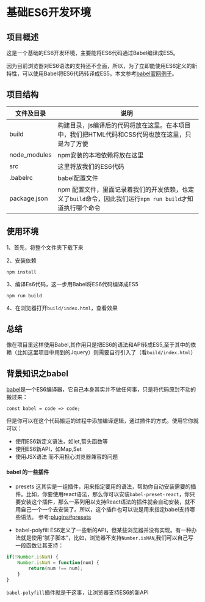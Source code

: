 # 基础ES6开发环境

## 项目概述

这是一个基础的ES6开发环境，主要能将ES6代码通过Babel编译成ES5。

因为目前浏览器对ES6语法的支持还不全面，所以，为了立即能使用ES6定义的新特性，可以使用Babel将ES6代码转译成ES5。本文参考[babel官网例子](https://babeljs.io/docs/setup/#installation)。

## 项目结构

|文件及目录|说明|
|---|---|
|build|构建目录，js编译后的代码将放在这里。在本项目中，我们把HTML代码和CSS代码也放在这里，只是为了方便|
|node_modules|npm安装的本地依赖将放在这里|
|src|这里将放我们的ES6代码|
|.babelrc|babel配置文件|
|package.json|npm 配置文件，里面记录着我们的开发依赖，也定义了`build`命令，因此我们运行`npm run build`才知道执行哪个命令|

## 使用环境

1、首先，将整个文件夹下载下来

2、安装依赖
```text
npm install
```
3、编译Es6代码，这一步用Babel将ES6代码编译成ES5
```text
npm run build
```

4、在浏览器打开`build/index.html`，查看效果

## 总结
像在项目里这样使用Babel,其作用只是把ES6的语法和API转成ES5,至于其中的依赖（比如这里项目中用到的Jquery）则需要自行引入了（看`build/index.html`）


## 背景知识之babel

[babel](https://babeljs.io/)是一个ES6编译器，它自己本身其实并不做任何事，只是将代码原封不动的搬过来：
```text
const babel = code => code;
```
但是你可以在这个代码搬运的过程中添加编译逻辑，通过插件的方式。使用它你就可以：
- 使用ES6新定义语法，如let,箭头函数等
- 使用ES6新API，如Map,Set
- 使用JSX语法
而不用担心浏览器兼容的问题

#### babel 的一些插件

- presets
这其实是一组插件，用来指定要用的语法，帮助你自动安装需要的插件。比如，你要使用react语法，那么你可以安装`babel-preset-react`，你只要安装这个插件，那么一系列用以支持React语法的插件就会自动安装，就不用自己一个一个去安装了。所以，这个插件也可以说是用来指定babel支持哪些语法。
参考:[plugins#presets](https://babeljs.io/docs/plugins/#presets)

- babel-polyfill
ES6定义了一些新的API，但某些浏览器并没有实现。有一种办法就是使用“腻子脚本”，比如，浏览器不支持`Number.isNAN`,我们可以自己写一段函数让其支持：
```js
if(!Number.isNaN) {
    Number.isNaN = function(num) {
        return(num !== num);
    }
}
```
`babel-polyfill`插件就是干这事，让浏览器支持ES6的新API

